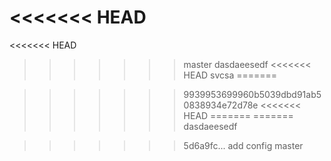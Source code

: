 <<<<<<< HEAD
=======
<<<<<<< HEAD
>>>>>>> master
dasdaeesedf
<<<<<<< HEAD
svcsa
=======

>>>>>>> 9939953699960b5039dbd91ab50838934e72d78e
<<<<<<< HEAD
=======
=======
dasdaeesedf

>>>>>>> 5d6a9fc... add config
>>>>>>> master
